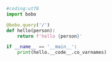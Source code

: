 
<BlogInfo title="5.HTTP微框架Bobo" author="白日梦想猿" pv=0 read_times=0 pre_cost_time=0分7秒 category="一等函数" tag_list="['一等函数']" create_time="2022.03.10 16:48:04" update_time="2022.08.14 15:38:25" />

```python
#coding:utf8
import bobo

@bobo.query('/')
def hello(person):
    return f'hello {person}'

if __name__ == '__main__':
    print(hello.__code__.co_varnames)

```
